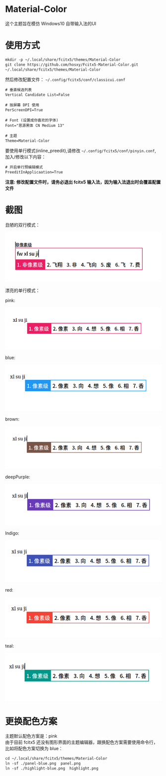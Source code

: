 # Material-Color
这个主题旨在模仿 Windows10 自带输入法的UI

# 使用方式
```
mkdir -p ~/.local/share/fcitx5/themes/Material-Color
git clone https://github.com/hosxy/Fcitx5-Material-Color.git ~/.local/share/fcitx5/themes/Material-Color
```

然后修改配置文件： `~/.config/fcitx5/conf/classicui.conf`

```
# 垂直候选列表
Vertical Candidate List=False

# 按屏幕 DPI 使用
PerScreenDPI=True

# Font (设置成你喜欢的字体)
Font="思源黑体 CN Medium 13"

# 主题
Theme=Material-Color
```

要使用单行模式(inline_preedit),请修改 `~/.config/fcitx5/conf/pinyin.conf`, 加入/修改以下内容：

```
# 开启单行预编辑模式
PreeditInApplicaation=True
```

**注意: 修改配置文件时，请务必退出 fcitx5 输入法，因为输入法退出时会覆盖配置文件**

# 截图

丑陋的双行模式：

![No-Preedit](./screenshot/No-Preedit.png)

漂亮的单行模式：

pink:

![粉红色](./screenshot/pink.png)

blue:

![蓝色](./screenshot/blue.png)

brown:

![棕色](./screenshot/brown.png)

deepPurple:

![深紫色](./screenshot/deepPurple.png)

Indigo:

![Indigo](./screenshot/indigo.png)

red:

![红色](./screenshot/red.png)

teal:

![Teal](./screenshot/teal.png)



# 更换配色方案
主题默认配色方案是：pink <br>
由于目前 fcitx5 还没有图形界面的主题编辑器，跟换配色方案需要使用命令行，<br>
比如将配色方案切换为 blue：

```
cd ~/.local/share/fcitx5/themes/Material-Color
ln -sf ./panel-blue.png  panel.png
ln -sf ./highlight-blue.png  highlight.png
```

